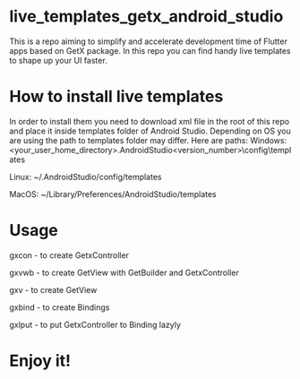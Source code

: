# live_templates_getx_android_studio
This is a repo aiming to simplify and accelerate development time of Flutter apps based on GetX package.
In this repo you can find handy live templates to shape up your UI faster.

# How to install live templates
In order to install them you need to download xml file in the root of this repo and place it inside templates folder of Android Studio.
Depending on OS you are using the path to templates folder may differ. Here are paths:
Windows:<your_user_home_directory>\.AndroidStudio<version_number>\config\templates




Linux: ~/.AndroidStudio<version>/config/templates



MacOS: ~/Library/Preferences/AndroidStudio<version>/templates
# Usage

gxcon - to create GetxController

gxvwb - to create GetView with GetBuilder and GetxController

gxv - to create GetView

gxbind - to create Bindings

gxlput - to put GetxController to Binding lazyly

# Enjoy it!
